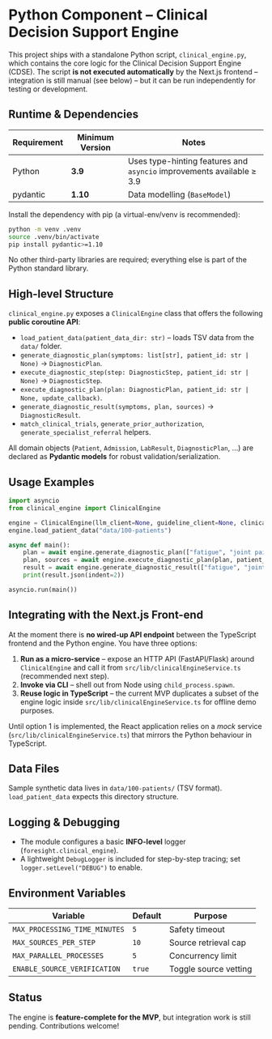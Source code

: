 # Python Component – Clinical Decision Support Engine

This project ships with a standalone Python script, `clinical_engine.py`, which contains the core logic for the Clinical Decision Support Engine (CDSE). The script **is not executed automatically** by the Next.js frontend – integration is still manual (see below) – but it can be run independently for testing or development.

## Runtime & Dependencies

| Requirement | Minimum Version | Notes |
|-------------|-----------------|-------|
| Python      | **3.9**         | Uses type-hinting features and `asyncio` improvements available ≥ 3.9 |
| pydantic    |  **1.10**       | Data modelling (`BaseModel`) |

Install the dependency with pip (a virtual-env/venv is recommended):

```bash
python -m venv .venv
source .venv/bin/activate
pip install pydantic>=1.10
```

No other third-party libraries are required; everything else is part of the Python standard library.

## High-level Structure

`clinical_engine.py` exposes a `ClinicalEngine` class that offers the following **public coroutine API**:

- `load_patient_data(patient_data_dir: str)` – loads TSV data from the `data/` folder.
- `generate_diagnostic_plan(symptoms: list[str], patient_id: str | None)` → `DiagnosticPlan`.
- `execute_diagnostic_step(step: DiagnosticStep, patient_id: str | None)` → `DiagnosticStep`.
- `execute_diagnostic_plan(plan: DiagnosticPlan, patient_id: str | None, update_callback)`.
- `generate_diagnostic_result(symptoms, plan, sources)` → `DiagnosticResult`.
- `match_clinical_trials`, `generate_prior_authorization`, `generate_specialist_referral` helpers.

All domain objects (`Patient`, `Admission`, `LabResult`, `DiagnosticPlan`, …) are declared as **Pydantic models** for robust validation/serialization.

## Usage Examples

```python
import asyncio
from clinical_engine import ClinicalEngine

engine = ClinicalEngine(llm_client=None, guideline_client=None, clinical_trial_client=None)
engine.load_patient_data("data/100-patients")

async def main():
    plan = await engine.generate_diagnostic_plan(["fatigue", "joint pain"], patient_id="<uuid>")
    plan, sources = await engine.execute_diagnostic_plan(plan, patient_id="<uuid>")
    result = await engine.generate_diagnostic_result(["fatigue", "joint pain"], plan, sources)
    print(result.json(indent=2))

asyncio.run(main())
```

## Integrating with the Next.js Front-end

At the moment there is **no wired-up API endpoint** between the TypeScript frontend and the Python engine. You have three options:

1. **Run as a micro-service** – expose an HTTP API (FastAPI/Flask) around `ClinicalEngine` and call it from `src/lib/clinicalEngineService.ts` (recommended next step).
2. **Invoke via CLI** – shell out from Node using `child_process.spawn`.
3. **Reuse logic in TypeScript** – the current MVP duplicates a subset of the engine logic inside `src/lib/clinicalEngineService.ts` for offline demo purposes.

Until option 1 is implemented, the React application relies on a *mock* service (`src/lib/clinicalEngineService.ts`) that mirrors the Python behaviour in TypeScript.

## Data Files

Sample synthetic data lives in `data/100-patients/` (TSV format). `load_patient_data` expects this directory structure.

## Logging & Debugging

- The module configures a basic **INFO-level** logger (`foresight.clinical_engine`).
- A lightweight `DebugLogger` is included for step-by-step tracing; set `logger.setLevel("DEBUG")` to enable.

## Environment Variables

| Variable | Default | Purpose |
|----------|---------|---------|
| `MAX_PROCESSING_TIME_MINUTES` | `5` | Safety timeout |
| `MAX_SOURCES_PER_STEP`        | `10` | Source retrieval cap |
| `MAX_PARALLEL_PROCESSES`      | `5` | Concurrency limit |
| `ENABLE_SOURCE_VERIFICATION`  | `true` | Toggle source vetting |

## Status

The engine is **feature-complete for the MVP**, but integration work is still pending. Contributions welcome! 